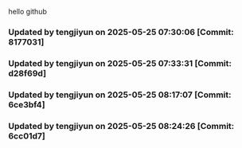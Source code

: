 hello github
### Updated by tengjiyun on 2025-05-25 07:30:06 [Commit: 8177031]
### Updated by tengjiyun on 2025-05-25 07:33:31 [Commit: d28f69d]
### Updated by tengjiyun on 2025-05-25 08:17:07 [Commit: 6ce3bf4]
### Updated by tengjiyun on 2025-05-25 08:24:26 [Commit: 6cc01d7]
